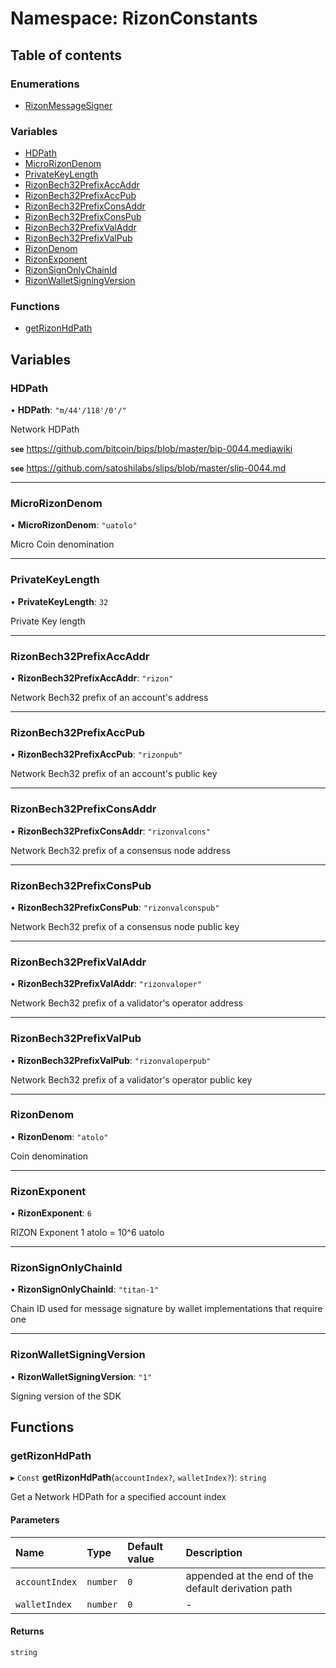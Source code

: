 # Namespace: RizonConstants

## Table of contents

### Enumerations

- [RizonMessageSigner](../enums/RizonConstants.RizonMessageSigner.md)

### Variables

- [HDPath](RizonConstants.md#hdpath)
- [MicroRizonDenom](RizonConstants.md#microrizondenom)
- [PrivateKeyLength](RizonConstants.md#privatekeylength)
- [RizonBech32PrefixAccAddr](RizonConstants.md#rizonbech32prefixaccaddr)
- [RizonBech32PrefixAccPub](RizonConstants.md#rizonbech32prefixaccpub)
- [RizonBech32PrefixConsAddr](RizonConstants.md#rizonbech32prefixconsaddr)
- [RizonBech32PrefixConsPub](RizonConstants.md#rizonbech32prefixconspub)
- [RizonBech32PrefixValAddr](RizonConstants.md#rizonbech32prefixvaladdr)
- [RizonBech32PrefixValPub](RizonConstants.md#rizonbech32prefixvalpub)
- [RizonDenom](RizonConstants.md#rizondenom)
- [RizonExponent](RizonConstants.md#rizonexponent)
- [RizonSignOnlyChainId](RizonConstants.md#rizonsignonlychainid)
- [RizonWalletSigningVersion](RizonConstants.md#rizonwalletsigningversion)

### Functions

- [getRizonHdPath](RizonConstants.md#getrizonhdpath)

## Variables

### HDPath

• **HDPath**: ``"m/44'/118'/0'/"``

Network HDPath

**`see`** https://github.com/bitcoin/bips/blob/master/bip-0044.mediawiki

**`see`** https://github.com/satoshilabs/slips/blob/master/slip-0044.md

___

### MicroRizonDenom

• **MicroRizonDenom**: ``"uatolo"``

Micro Coin denomination

___

### PrivateKeyLength

• **PrivateKeyLength**: ``32``

Private Key length

___

### RizonBech32PrefixAccAddr

• **RizonBech32PrefixAccAddr**: ``"rizon"``

Network Bech32 prefix of an account's address

___

### RizonBech32PrefixAccPub

• **RizonBech32PrefixAccPub**: ``"rizonpub"``

Network Bech32 prefix of an account's public key

___

### RizonBech32PrefixConsAddr

• **RizonBech32PrefixConsAddr**: ``"rizonvalcons"``

Network Bech32 prefix of a consensus node address

___

### RizonBech32PrefixConsPub

• **RizonBech32PrefixConsPub**: ``"rizonvalconspub"``

Network Bech32 prefix of a consensus node public key

___

### RizonBech32PrefixValAddr

• **RizonBech32PrefixValAddr**: ``"rizonvaloper"``

Network Bech32 prefix of a validator's operator address

___

### RizonBech32PrefixValPub

• **RizonBech32PrefixValPub**: ``"rizonvaloperpub"``

Network Bech32 prefix of a validator's operator public key

___

### RizonDenom

• **RizonDenom**: ``"atolo"``

Coin denomination

___

### RizonExponent

• **RizonExponent**: ``6``

RIZON Exponent
1 atolo = 10^6 uatolo

___

### RizonSignOnlyChainId

• **RizonSignOnlyChainId**: ``"titan-1"``

Chain ID used for message signature by wallet implementations that require one

___

### RizonWalletSigningVersion

• **RizonWalletSigningVersion**: ``"1"``

Signing version of the SDK

## Functions

### getRizonHdPath

▸ `Const` **getRizonHdPath**(`accountIndex?`, `walletIndex?`): `string`

Get a Network HDPath for a specified account index

#### Parameters

| Name | Type | Default value | Description |
| :------ | :------ | :------ | :------ |
| `accountIndex` | `number` | `0` | appended at the end of the default derivation path |
| `walletIndex` | `number` | `0` | - |

#### Returns

`string`
